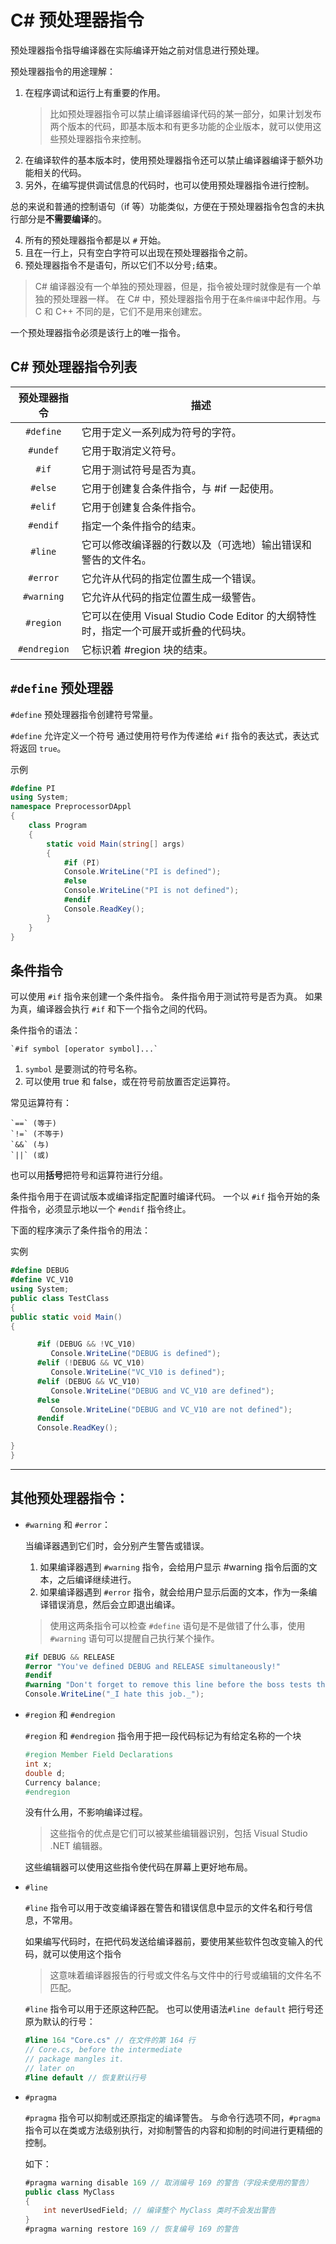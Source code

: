 # C# 预处理器指令

预处理器指令指导编译器在实际编译开始之前对信息进行预处理。

预处理器指令的用途理解：

1. 在程序调试和运行上有重要的作用。
    > 比如预处理器指令可以禁止编译器编译代码的某一部分，如果计划发布两个版本的代码，即基本版本和有更多功能的企业版本，就可以使用这些预处理器指令来控制。
2. 在编译软件的基本版本时，使用预处理器指令还可以禁止编译器编译于额外功能相关的代码。
3. 另外，在编写提供调试信息的代码时，也可以使用预处理器指令进行控制。

总的来说和普通的控制语句（if 等）功能类似，方便在于预处理器指令包含的未执行部分是**不需要编译**的。

4. 所有的预处理器指令都是以 `#` 开始。
5. 且在一行上，只有空白字符可以出现在预处理器指令之前。
6. 预处理器指令不是语句，所以它们不以分号`;`结束。

> C# 编译器没有一个单独的预处理器，但是，指令被处理时就像是有一个单独的预处理器一样。
> 在 C# 中，预处理器指令用于在`条件编译`中起作用。与 C 和 C++ 不同的是，它们不是用来创建宏。

一个预处理器指令必须是该行上的唯一指令。

## C# 预处理器指令列表

| 预处理器指令 | 描述                                                                                |
| :----------: | ----------------------------------------------------------------------------------- |
|  `#define`   | 它用于定义一系列成为符号的字符。                                                    |
|   `#undef`   | 它用于取消定义符号。                                                                |
|    `#if`     | 它用于测试符号是否为真。                                                            |
|   `#else`    | 它用于创建复合条件指令，与 #if 一起使用。                                           |
|   `#elif`    | 它用于创建复合条件指令。                                                            |
|   `#endif`   | 指定一个条件指令的结束。                                                            |
|   `#line`    | 它可以修改编译器的行数以及（可选地）输出错误和警告的文件名。                        |
|   `#error`   | 它允许从代码的指定位置生成一个错误。                                                |
|  `#warning`  | 它允许从代码的指定位置生成一级警告。                                                |
|  `#region`   | 它可以在使用 Visual Studio Code Editor 的大纲特性时，指定一个可展开或折叠的代码块。 |
| `#endregion` | 它标识着 #region 块的结束。                                                         |

## `#define` 预处理器

`#define` 预处理器指令创建符号常量。

`#define` 允许定义一个符号
通过使用符号作为传递给 `#if` 指令的表达式，表达式将返回 `true`。

示例

```C#
#define PI
using System;
namespace PreprocessorDAppl
{
    class Program
    {
        static void Main(string[] args)
        {
            #if (PI)
            Console.WriteLine("PI is defined");
            #else
            Console.WriteLine("PI is not defined");
            #endif
            Console.ReadKey();
        }
    }
}
```

## 条件指令

可以使用 `#if` 指令来创建一个条件指令。
条件指令用于测试符号是否为真。
如果为真，编译器会执行 `#if` 和下一个指令之间的代码。

条件指令的语法：

    `#if symbol [operator symbol]...`

1. `symbol` 是要测试的符号名称。
2. 可以使用 true 和 false，或在符号前放置否定运算符。

常见运算符有：

    `==` (等于)
    `!=` (不等于)
    `&&` (与)
    `||` (或)

也可以用**括号**把符号和运算符进行分组。

条件指令用于在调试版本或编译指定配置时编译代码。
一个以 `#if` 指令开始的条件指令，必须显示地以一个 `#endif` 指令终止。

下面的程序演示了条件指令的用法：

实例

```C#
#define DEBUG
#define VC_V10
using System;
public class TestClass
{
public static void Main()
{

      #if (DEBUG && !VC_V10)
         Console.WriteLine("DEBUG is defined");
      #elif (!DEBUG && VC_V10)
         Console.WriteLine("VC_V10 is defined");
      #elif (DEBUG && VC_V10)
         Console.WriteLine("DEBUG and VC_V10 are defined");
      #else
         Console.WriteLine("DEBUG and VC_V10 are not defined");
      #endif
      Console.ReadKey();

}
}
```

---

## 其他预处理器指令：

- `#warning` 和 `#error`：

    当编译器遇到它们时，会分别产生警告或错误。

  1. 如果编译器遇到 `#warning` 指令，会给用户显示 #warning 指令后面的文本，之后编译继续进行。
  2. 如果编译器遇到 `#error` 指令，就会给用户显示后面的文本，作为一条编译错误消息，然后会立即退出编译。

    > 使用这两条指令可以检查 `#define` 语句是不是做错了什么事，使用 `#warning` 语句可以提醒自己执行某个操作。

    ```C#
    #if DEBUG && RELEASE  
    #error "You've defined DEBUG and RELEASE simultaneously!"  
    #endif  
    #warning "Don't forget to remove this line before the boss tests the code!"  
    Console.WriteLine("_I hate this job._");
    ```

- `#region` 和 `#endregion`

    `#region` 和 `#endregion` 指令用于把一段代码标记为有给定名称的一个块

    ```C#
    #region Member Field Declarations
    int x;
    double d;
    Currency balance;
    #endregion
    ```

    没有什么用，不影响编译过程。
    > 这些指令的优点是它们可以被某些编辑器识别，包括 Visual Studio .NET 编辑器。

    这些编辑器可以使用这些指令使代码在屏幕上更好地布局。

- `#line`

    `#line` 指令可以用于改变编译器在警告和错误信息中显示的文件名和行号信息，不常用。

    如果编写代码时，在把代码发送给编译器前，要使用某些软件包改变输入的代码，就可以使用这个指令
    > 这意味着编译器报告的行号或文件名与文件中的行号或编辑的文件名不匹配。

    `#line` 指令可以用于还原这种匹配。
    也可以使用语法`#line default` 把行号还原为默认的行号：

    ```C#
    #line 164 "Core.cs" // 在文件的第 164 行
    // Core.cs, before the intermediate
    // package mangles it.
    // later on
    #line default // 恢复默认行号
    ```

- `#pragma`

    `#pragma` 指令可以抑制或还原指定的编译警告。
    与命令行选项不同，`#pragma` 指令可以在类或方法级别执行，对抑制警告的内容和抑制的时间进行更精细的控制。

    如下：

    ```C#
    #pragma warning disable 169 // 取消编号 169 的警告（字段未使用的警告）
    public class MyClass
    {
        int neverUsedField; // 编译整个 MyClass 类时不会发出警告
    }
    #pragma warning restore 169 // 恢复编号 169 的警告
    ```